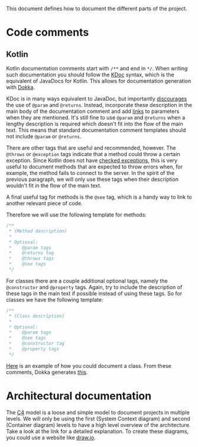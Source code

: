 This document defines how to document the different parts of the project.

# Code comments

## Kotlin

Kotlin documentation comments start with `/**` and end in `*/`. 
When writing such documentation you should follow the [KDoc](https://kotlinlang.org/docs/kotlin-doc.html#kdoc-syntax) syntax,
which is the equivalent of JavaDocs for Kotlin. This allows for documentation generation with [Dokka](https://github.com/Kotlin/dokka).

KDoc is in many ways equivalent to JavaDoc, but importantly [discourages](https://kotlinlang.org/docs/coding-conventions.html#documentation-comments)
the use of `@param` and `@returns`. Instead, incorporate these description in the main body of the documentation comment and add 
[links](https://kotlinlang.org/docs/kotlin-doc.html#links-to-elements) to parameters when they are mentioned.
It's still fine to use `@param` and `@returns` when a lengthy description is required which doesn't fit into the flow of the main text.
This means that standard documentation comment templates should not include `@param` or `@returns`.

There are other tags that are useful and recommended, however. The `@throws` or `@exception` tags indicate that a method could throw
a certain exception. Since Kotlin does not have [checked exceptions](https://beginnersbook.com/2013/04/java-checked-unchecked-exceptions-with-examples/),
this is very useful to document methods that are expected to throw errors when, for example, the method fails to connect to the server.
In the spirit of the previous paragraph, we will only use these tags when their description wouldn't fit in the flow of the main text.

A final useful tag for methods is the `@see` tag, which is a handy way to link to another relevant piece of code.

Therefore we will use the following template for methods:
```kotlin
/**
 * (Method description)
 * 
 * Optional:
 *    @param tags
 *    @returns tag
 *    @throws tags
 *    @see tags
 */
```

For classes there are a couple additional optional tags, namely the `@constructor` and `@property` tags. Again, try to include
the description of these tags in the main text if possible instead of using these tags. So for classes we have the following template:
```kotlin
/**
 * (Class description)
 *
 * Optional:
 *    @param tags
 *    @see tags
 *    @constructor tag
 *    @property tags
 */
```

[Here](https://github.com/Kotlin/dokka/blob/master/examples/gradle/dokka-gradle-example/src/main/kotlin/demo/HelloWorld.kt)
is an example of how you could document a class. From these comments, Dokka generates 
[this](https://kotlin.github.io/dokka/examples/dokka-gradle-example/html/-dokka%20-gradle%20-example/demo/index.html).




# Architectural documentation

The [C4](https://c4model.com/) model is a loose and simple model to document projects in multiple levels. 
We will only be using the first (System Context diagram) and second (Container diagram) levels to have a high level overview of the architecture.
Take a look at the link for a detailed explanation. To create these diagrams, you could use a website like [draw.io](https://app.diagrams.net/).
